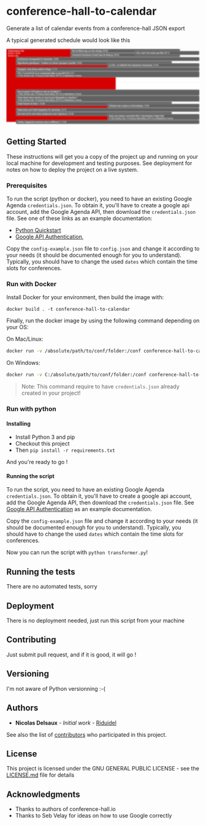 # conference-hall-to-calendar
Generate a list of calendar events from a conference-hall JSON export

A typical generated schedule would look like this

![Content is kept blurred to protect conference](example.png)

## Getting Started

These instructions will get you a copy of the project up and running on your local machine for development and testing purposes. See deployment for notes on how to deploy the project on a live system.

### Prerequisites

To run the script (python or docker), you need to have an existing Google Agenda `credentials.json`.
To obtain it, you'll have to create a google api account, add the Google Agenda API, then download the `credentials.json` file.
See one of these links as an example documentation:

- [Python Quickstart](https://developers.google.com/calendar/quickstart/python)
- [Google API Authentication](https://flaviocopes.com/google-api-authentication/),

Copy the `config-example.json` file to `config.json` and change it according to your needs (it should be documented enough for you to understand).
Typically, you should have to change the used `dates` which contain the time slots for conferences.

### Run with Docker

Install Docker for your environment, then build the image with:

```
docker build . -t conference-hall-to-calendar
```

Finally, run the docker image by using the following command depending on your OS:

On Mac/Linux:
```sh
docker run -v /absolute/path/to/conf/folder:/conf conference-hall-to-calendar
```

On Windows:
```bash
docker run -v C:/absolute/path/to/conf/folder:/conf conference-hall-to-calendar
```

> Note: This command require to have `credentials.json` already created in your project!

### Run with python
#### Installing

- Install Python 3 and pip
- Checkout this project
- Then `pip install -r requirements.txt`

And you're ready to go !

#### Running the script

To run the script, you need to have an existing Google Agenda `credentials.json`.
To obtain it, you'll have to create a google api account, add the Google Agenda API, then download the `credentials.json` file.
See [Google API Authentication](https://flaviocopes.com/google-api-authentication/) as an example documentation.

Copy the `config-example.json` file and change it according to your needs (it should be documented enough for you to understand).
Typically, you should have to change the used `dates` which contain the time slots for conferences.

Now you can run the script with `python transformer.py`!

## Running the tests

There are no automated tests, sorry

## Deployment

There is no deployment needed, just run this script from your machine

## Contributing

Just submit pull request, and if it is good, it will go !

## Versioning

I'm not aware of Python versionning :-(

## Authors

* **Nicolas Delsaux** - *Initial work* - [Riduidel](https://github.com/Riduidel)

See also the list of [contributors](https://github.com/your/project/contributors) who participated in this project.

## License

This project is licensed under the GNU GENERAL PUBLIC LICENSE - see the [LICENSE.md](LICENSE.md) file for details

## Acknowledgments

* Thanks to authors of conference-hall.io
* Thanks to Seb Velay for ideas on how to use Google correctly

